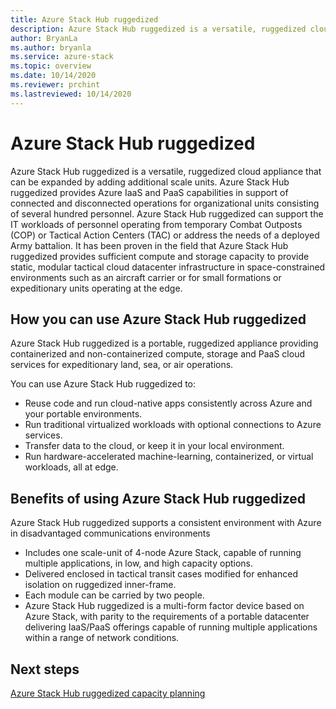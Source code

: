 ```yaml
---
title: Azure Stack Hub ruggedized  
description: Azure Stack Hub ruggedized is a versatile, ruggedized cloud appliance that easily expanded by adding additional scale units to provide Azure IaaS and PaaS capabilities
author: BryanLa
ms.author: bryanla
ms.service: azure-stack
ms.topic: overview
ms.date: 10/14/2020
ms.reviewer: prchint
ms.lastreviewed: 10/14/2020
---
```


# Azure Stack Hub ruggedized 

Azure Stack Hub ruggedized is a versatile, ruggedized cloud appliance that can be expanded by adding additional scale units. Azure Stack Hub ruggedized provides Azure IaaS and PaaS capabilities in support of connected and disconnected operations for organizational units consisting of several hundred personnel. Azure Stack Hub ruggedized can support the IT workloads of personnel operating from temporary Combat Outposts (COP) or Tactical Action Centers (TAC) or address the needs of a deployed Army battalion. It has been proven in the field that Azure Stack Hub ruggedized provides sufficient compute and storage capacity to provide static, modular tactical cloud datacenter infrastructure in space-constrained environments such as an aircraft carrier or for small formations or expeditionary units operating at the edge.

## How you can use Azure Stack Hub ruggedized

Azure Stack Hub ruggedized is a portable, ruggedized appliance providing containerized and non-containerized compute, storage and PaaS cloud services for expeditionary land, sea, or air operations.

You can use Azure Stack Hub ruggedized to:
 - Reuse code and run cloud-native apps consistently across Azure and your portable environments.
 - Run traditional virtualized workloads with optional connections to Azure services.
 - Transfer data to the cloud, or keep it in your local environment.
 - Run hardware-accelerated machine-learning, containerized, or virtual workloads, all at edge.

## Benefits of using Azure Stack Hub ruggedized

Azure Stack Hub ruggedized supports a consistent environment with Azure in disadvantaged communications environments 
 - Includes one scale-unit of 4-node Azure Stack, capable of running multiple applications, in low, and high capacity options.
 - Delivered enclosed in tactical transit cases modified for enhanced isolation on ruggedized inner-frame.
 - Each module can be carried by two people.
 - Azure Stack Hub ruggedized is a multi-form factor device based on Azure Stack, with parity to the requirements of a portable datacenter delivering IaaS/PaaS offerings capable of running multiple applications within a range of network conditions.

## Next steps

[Azure Stack Hub ruggedized capacity planning](azure-stack-capacity-planning-overview.md)